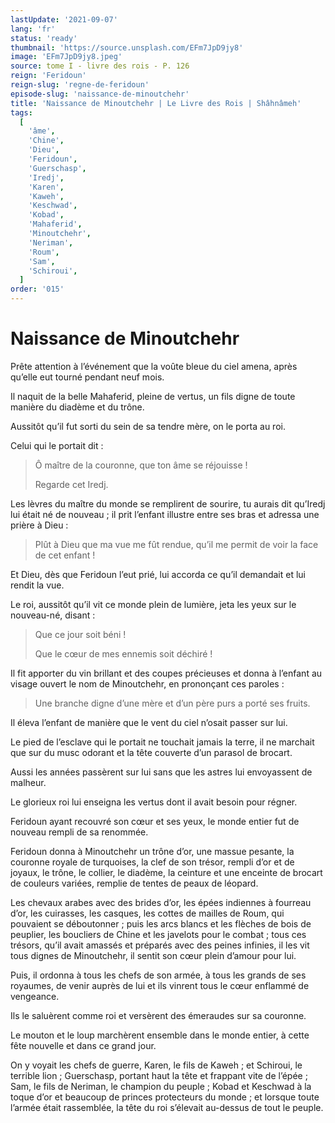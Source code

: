 ```yaml
---
lastUpdate: '2021-09-07'
lang: 'fr'
status: 'ready'
thumbnail: 'https://source.unsplash.com/EFm7JpD9jy8'
image: 'EFm7JpD9jy8.jpeg'
source: tome I - livre des rois - P. 126
reign: 'Feridoun'
reign-slug: 'regne-de-feridoun'
episode-slug: 'naissance-de-minoutchehr'
title: 'Naissance de Minoutchehr | Le Livre des Rois | Shâhnâmeh'
tags:
  [
    'âme',
    'Chine',
    'Dieu',
    'Feridoun',
    'Guerschasp',
    'Iredj',
    'Karen',
    'Kaweh',
    'Keschwad',
    'Kobad',
    'Mahaferid',
    'Minoutchehr',
    'Neriman',
    'Roum',
    'Sam',
    'Schiroui',
  ]
order: '015'
---
```


<!-- LTeX: language=fr -->

# Naissance de Minoutchehr

Prête attention à l’événement que la voûte bleue du ciel amena, après qu’elle eut tourné pendant neuf mois.

Il naquit de la belle Mahaferid, pleine de vertus, un fils digne de toute manière du diadème et du trône.

Aussitôt qu’il fut sorti du sein de sa tendre mère, on le porta au roi.

Celui qui le portait dit :

> Ô maître de la couronne, que ton âme se réjouisse !
>
> Regarde cet Iredj.

Les lèvres du maître du monde se remplirent de sourire, tu aurais dit qu’Iredj lui était né de nouveau ; il prit l’enfant illustre entre ses bras et adressa une prière à Dieu :

> Plût à Dieu que ma vue me fût rendue, qu’il me permit de voir la face de cet enfant !

Et Dieu, dès que Feridoun l’eut prié, lui accorda ce qu’il demandait et lui rendit la vue.

Le roi, aussitôt qu’il vit ce monde plein de lumière, jeta les yeux sur le nouveau-né, disant :

> Que ce jour soit béni !
>
> Que le cœur de mes ennemis soit déchiré !

Il fit apporter du vin brillant et des coupes précieuses et donna à l’enfant au visage ouvert le nom de Minoutchehr, en prononçant ces paroles :

> Une branche digne d’une mère et d’un père purs a porté ses fruits.

Il éleva l’enfant de manière que le vent du ciel n’osait passer sur lui.

Le pied de l’esclave qui le portait ne touchait jamais la terre, il ne marchait que sur du musc odorant et la tête couverte d’un parasol de brocart.

Aussi les années passèrent sur lui sans que les astres lui envoyassent de malheur.

Le glorieux roi lui enseigna les vertus dont il avait besoin pour régner.

Feridoun ayant recouvré son cœur et ses yeux, le monde entier fut de nouveau rempli de sa renommée.

Feridoun donna à Minoutchehr un trône d’or, une massue pesante, la couronne royale de turquoises, la clef de son trésor, rempli d’or et de joyaux, le trône, le collier, le diadème, la ceinture et une enceinte de brocart de couleurs variées, remplie de tentes de peaux de léopard.

Les chevaux arabes avec des brides d’or, les épées indiennes à fourreau d’or, les cuirasses, les casques, les cottes de mailles de Roum, qui pouvaient se déboutonner ; puis les arcs blancs et les flèches de bois de peuplier, les boucliers de Chine et les javelots pour le combat ; tous ces trésors, qu’il avait amassés et préparés avec des peines infinies, il les vit tous dignes de Minoutchehr, il sentit son cœur plein d’amour pour lui.

Puis, il ordonna à tous les chefs de son armée, à tous les grands de ses royaumes, de venir auprès de lui et ils vinrent tous le cœur enflammé de vengeance.

Ils le saluèrent comme roi et versèrent des émeraudes sur sa couronne.

Le mouton et le loup marchèrent ensemble dans le monde entier, à cette fête nouvelle et dans ce grand jour.

On y voyait les chefs de guerre, Karen, le fils de Kaweh ; et Schiroui, le terrible lion ; Guerschasp, portant haut la tête et frappant vite de l’épée ; Sam, le fils de Neriman, le champion du peuple ; Kobad et Keschwad à la toque d’or et beaucoup de princes protecteurs du monde ; et lorsque toute l’armée était rassemblée, la tête du roi s’élevait au-dessus de tout le peuple.
